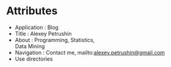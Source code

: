 # Attributes

- Application : Blog
- Title       : Alexey Petrushin
- About       : Programming, Statistics,<br/>Data Mining
- Navigation  : Contact me, mailto:alexey.petrushin@gmail.com
- Use directories